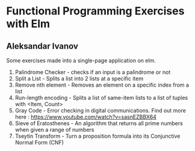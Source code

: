 # Functional Programming Exercises with Elm
## Aleksandar Ivanov
Some exercises made into a single-page application on elm.
1. Palindrome Checker - checks if an input is a palindrome or not
2. Split a List - Splits a list into 2 lists at a specific item
3. Remove nth element - Removes an element on a specific index from a list
4. Run-length encoding - Splits a list of same-item lists to a list of tuples with <Item, Count>
5. Gray Code - Error checking in digital communications. Find out more here : https://www.youtube.com/watch?v=sasnEZBBX64
6. Sieve of Eratosthenes - An algorithm that returns all prime numbers when given a range of numbers
7. Tseytin Transform - Turn a proposition formula into its Conjunctive Normal Form (CNF) 